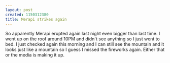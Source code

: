 ```yaml
--- 
layout: post
created: 1150312380
title: Merapi strikes again
---
```

So apparently Merapi erupted again last night even bigger than last time.  I went up on the roof around 10PM and didn't see anything so I just went to bed.  I just checked again this morning and I can still see the mountain and it looks just like a mountain so I guess I missed the fireworks again.  Either that or the media is making it up.
